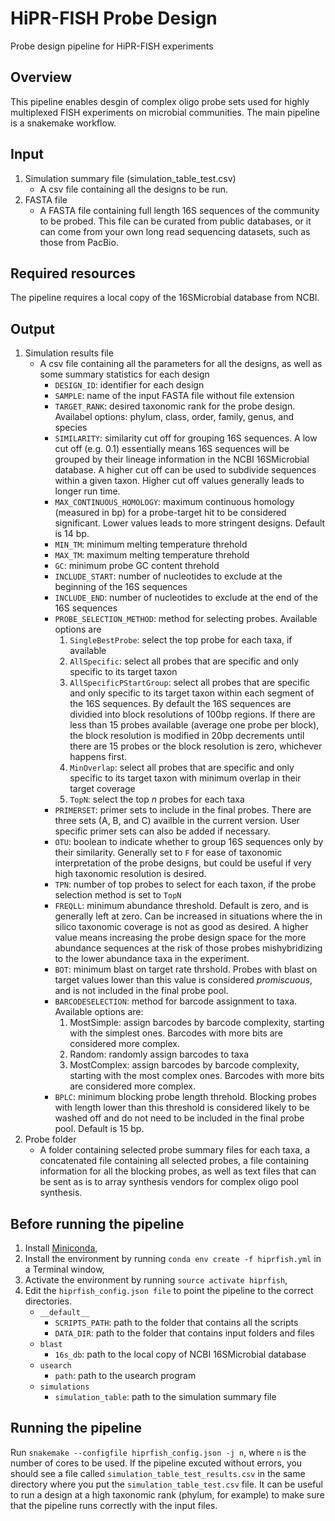 # HiPR-FISH Probe Design
Probe design pipeline for HiPR-FISH experiments

## Overview

This pipeline enables desgin of complex oligo probe sets used for highly multiplexed FISH experiments on microbial communities. The main pipeline is a snakemake workflow.

## Input
1. Simulation summary file (simulation_table_test.csv)
   - A csv file containing all the designs to be run.
2. FASTA file
   - A FASTA file containing full length 16S sequences of the community to be probed. This file can be curated from public databases, or it can come from your own long read sequencing datasets, such as those from PacBio.

## Required resources

The pipeline requires a local copy of the 16SMicrobial database from NCBI.

## Output

1. Simulation results file
   - A csv file containing all the parameters for all the designs, as well as some summary statistics for each design
      * `DESIGN_ID`: identifier for each design
      * `SAMPLE`: name of the input FASTA file without file extension
      * `TARGET_RANK`: desired taxonomic rank for the probe design. Availabel options: phylum, class, order, family, genus, and species
      * `SIMILARITY`: similarity cut off for grouping 16S sequences. A low cut off (e.g. 0.1) essentially means 16S sequences will be grouped by their lineage information in the NCBI 16SMicrobial database. A higher cut off can be used to subdivide sequences within a given taxon. Higher cut off values generally leads to longer run time.
      * `MAX_CONTINUOUS_HOMOLOGY`: maximum continuous homology (measured in bp) for a probe-target hit to be considered significant. Lower values leads to more stringent designs. Default is 14 bp.
      * `MIN_TM`: minimum melting temperature threhold
      * `MAX_TM`: maximum melting temperature threhold
      * `GC`: minimum probe GC content threhold
      * `INCLUDE_START`: number of nucleotides to exclude at the beginning of the 16S sequences
      * `INCLUDE_END`: number of nucleotides to exclude at the end of the 16S sequences
      * `PROBE_SELECTION_METHOD`: method for selecting probes. Available options are
         1. `SingleBestProbe`: select the top probe for each taxa, if available
         2. `AllSpecific`: select all probes that are specific and only specific to its target taxon
         3. `AllSpecificPStartGroup`: select all probes that are specific and only specific to its target taxon within each segment of the 16S sequences. By default the 16S sequences are dividied into block resolutions of 100bp regions. If there are less than 15 probes available (average one probe per block), the block resolution is modified in 20bp decrements until there are 15 probes or the block resolution is zero, whichever happens first.
         4. `MinOverlap`: select all probes that are specific and only specific to its target taxon with minimum overlap in their target coverage
         5. `TopN`: select the top *n* probes for each taxa
       * `PRIMERSET`: primer sets to include in the final probes. There are three sets (A, B, and C) availble in the current version. User specific primer sets can also be added if necessary.
       * `OTU`: boolean to indicate whether to group 16S sequences only by their similarity. Generally set to `F` for ease of taxonomic interpretation of the probe designs, but could be useful if very high taxonomic resolution is desired. 
       * `TPN`: number of top probes to select for each taxon, if the probe selection method is set to `TopN`
       * `FREQLL`: minimum abundance threshold. Default is zero, and is generally left at zero. Can be increased in situations where the in silico taxonomic coverage is not as good as desired. A higher value means increasing the probe design space for the more abundance sequences at the risk of those probes mishybridizing to the lower abundance taxa in the experiment.
       * `BOT`: minimum blast on target rate thrshold. Probes with blast on target values lower than this value is considered *promiscuous*, and is not included in the final probe pool.
       * `BARCODESELECTION`: method for barcode assignment to taxa. Available options are:
         1. MostSimple: assign barcodes by barcode complexity, starting with the simplest ones. Barcodes with more bits are considered more complex. 
         2. Random: randomly assign barcodes to taxa
         3. MostComplex: assign barcodes by barcode complexity, starting with the most complex ones. Barcodes with more bits are considered more complex. 
       * `BPLC`: minimum blocking probe length threhold. Blocking probes with length lower than this threshold is considered likely to be washed off and do not need to be included in the final probe pool. Default is 15 bp.
2. Probe folder
   - A folder containing selected probe summary files for each taxa, a concatenated file containing all selected probes, a file containing information for all the blocking probes, as well as text files that can be sent as is to array synthesis vendors for complex oligo pool synthesis.

## Before running the pipeline
1. Install [Miniconda](https://docs.conda.io/en/latest/miniconda.html),
2. Install the environment by running `conda env create -f hiprfish.yml` in a Terminal window,
3. Activate the environment by running `source activate hiprfish`,
4. Edit the `hiprfish_config.json file` to point the pipeline to the correct directories. 
   - `__default__`
      * `SCRIPTS_PATH`: path to the folder that contains all the scripts
      * `DATA_DIR`: path to the folder that contains input folders and files
   - `blast`
      * `16s_db`: path to the local copy of NCBI 16SMicrobial database
   -  `usearch`
      * `path`: path to the usearch program
   - `simulations`
      * `simulation_table`: path to the simulation summary file

## Running the pipeline
Run `snakemake --configfile hiprfish_config.json -j n`, where `n` is the number of cores to be used. If the pipeline excuted without errors, you should see a file called `simulation_table_test_results.csv` in the same directory where you put the `simulation_table_test.csv` file. It can be useful to run a design at a high taxonomic rank (phylum, for example) to make sure that the pipeline runs correctly with the input files. 
